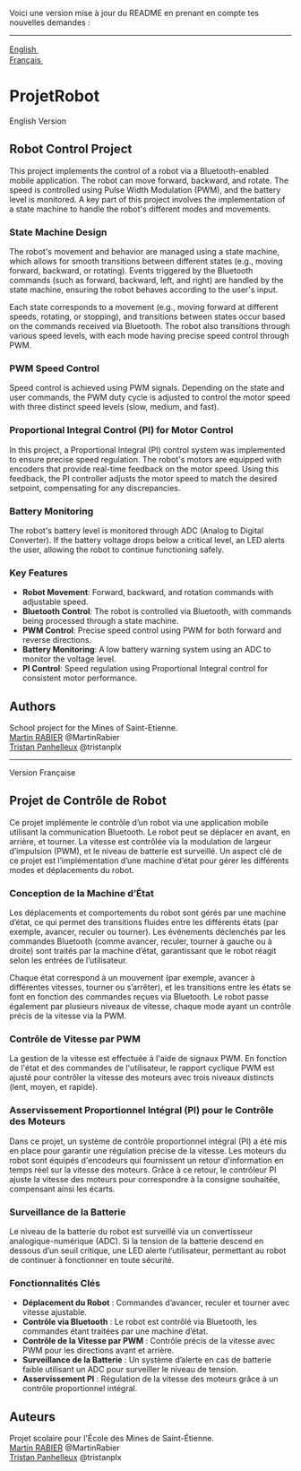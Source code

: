 Voici une version mise à jour du README en prenant en compte tes nouvelles demandes :

----------

[English <img src="https://cdn-icons-png.flaticon.com/16/197/197374.png" width="16"/>](#english-version)  
[Français <img src="https://cdn-icons-png.flaticon.com/16/197/197560.png" width="16"/>](#version-fran%C3%A7aise)

# ProjetRobot

<a name="english-version"></a> English Version

## Robot Control Project

This project implements the control of a robot via a Bluetooth-enabled mobile application. The robot can move forward, backward, and rotate. The speed is controlled using Pulse Width Modulation (PWM), and the battery level is monitored. A key part of this project involves the implementation of a state machine to handle the robot's different modes and movements.

### State Machine Design

The robot's movement and behavior are managed using a state machine, which allows for smooth transitions between different states (e.g., moving forward, backward, or rotating). Events triggered by the Bluetooth commands (such as forward, backward, left, and right) are handled by the state machine, ensuring the robot behaves according to the user's input.

Each state corresponds to a movement (e.g., moving forward at different speeds, rotating, or stopping), and transitions between states occur based on the commands received via Bluetooth. The robot also transitions through various speed levels, with each mode having precise speed control through PWM.

### PWM Speed Control

Speed control is achieved using PWM signals. Depending on the state and user commands, the PWM duty cycle is adjusted to control the motor speed with three distinct speed levels (slow, medium, and fast).

### Proportional Integral Control (PI) for Motor Control

In this project, a Proportional Integral (PI) control system was implemented to ensure precise speed regulation. The robot's motors are equipped with encoders that provide real-time feedback on the motor speed. Using this feedback, the PI controller adjusts the motor speed to match the desired setpoint, compensating for any discrepancies.

### Battery Monitoring

The robot's battery level is monitored through ADC (Analog to Digital Converter). If the battery voltage drops below a critical level, an LED alerts the user, allowing the robot to continue functioning safely.

### Key Features

-   **Robot Movement**: Forward, backward, and rotation commands with adjustable speed.
-   **Bluetooth Control**: The robot is controlled via Bluetooth, with commands being processed through a state machine.
-   **PWM Control**: Precise speed control using PWM for both forward and reverse directions.
-   **Battery Monitoring**: A low battery warning system using an ADC to monitor the voltage level.
-   **PI Control**: Speed regulation using Proportional Integral control for consistent motor performance.

## Authors

School project for the Mines of Saint-Etienne.  
[Martin RABIER](https://github.com/MartinRabier) @MartinRabier  
[Tristan Panhelleux](https://github.com/tristanplx) @tristanplx

----------

<a name="version-française"></a> Version Française

## Projet de Contrôle de Robot

Ce projet implémente le contrôle d’un robot via une application mobile utilisant la communication Bluetooth. Le robot peut se déplacer en avant, en arrière, et tourner. La vitesse est contrôlée via la modulation de largeur d’impulsion (PWM), et le niveau de batterie est surveillé. Un aspect clé de ce projet est l’implémentation d’une machine d’état pour gérer les différents modes et déplacements du robot.

### Conception de la Machine d’État

Les déplacements et comportements du robot sont gérés par une machine d’état, ce qui permet des transitions fluides entre les différents états (par exemple, avancer, reculer ou tourner). Les événements déclenchés par les commandes Bluetooth (comme avancer, reculer, tourner à gauche ou à droite) sont traités par la machine d’état, garantissant que le robot réagit selon les entrées de l’utilisateur.

Chaque état correspond à un mouvement (par exemple, avancer à différentes vitesses, tourner ou s’arrêter), et les transitions entre les états se font en fonction des commandes reçues via Bluetooth. Le robot passe également par plusieurs niveaux de vitesse, chaque mode ayant un contrôle précis de la vitesse via la PWM.

### Contrôle de Vitesse par PWM

La gestion de la vitesse est effectuée à l'aide de signaux PWM. En fonction de l'état et des commandes de l'utilisateur, le rapport cyclique PWM est ajusté pour contrôler la vitesse des moteurs avec trois niveaux distincts (lent, moyen, et rapide).

### Asservissement Proportionnel Intégral (PI) pour le Contrôle des Moteurs

Dans ce projet, un système de contrôle proportionnel intégral (PI) a été mis en place pour garantir une régulation précise de la vitesse. Les moteurs du robot sont équipés d'encodeurs qui fournissent un retour d'information en temps réel sur la vitesse des moteurs. Grâce à ce retour, le contrôleur PI ajuste la vitesse des moteurs pour correspondre à la consigne souhaitée, compensant ainsi les écarts.

### Surveillance de la Batterie

Le niveau de la batterie du robot est surveillé via un convertisseur analogique-numérique (ADC). Si la tension de la batterie descend en dessous d’un seuil critique, une LED alerte l’utilisateur, permettant au robot de continuer à fonctionner en toute sécurité.

### Fonctionnalités Clés

-   **Déplacement du Robot** : Commandes d’avancer, reculer et tourner avec vitesse ajustable.
-   **Contrôle via Bluetooth** : Le robot est contrôlé via Bluetooth, les commandes étant traitées par une machine d’état.
-   **Contrôle de la Vitesse par PWM** : Contrôle précis de la vitesse avec PWM pour les directions avant et arrière.
-   **Surveillance de la Batterie** : Un système d’alerte en cas de batterie faible utilisant un ADC pour surveiller le niveau de tension.
-   **Asservissement PI** : Régulation de la vitesse des moteurs grâce à un contrôle proportionnel intégral.

## Auteurs

Projet scolaire pour l'École des Mines de Saint-Étienne.  
[Martin RABIER](https://github.com/MartinRabier) @MartinRabier  
[Tristan Panhelleux](https://github.com/tristanplx) @tristanplx

